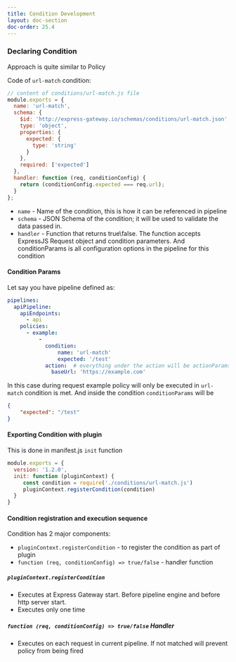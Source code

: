 ```yaml
---
title: Condition Development
layout: doc-section
doc-order: 25.4
---
```


### Declaring Condition
Approach is quite similar to Policy

Code of `url-match` condition:

```js
// content of conditions/url-match.js file
module.exports = {
  name: 'url-match',
  schema: {
    $id: 'http://express-gateway.io/schemas/conditions/url-match.json',
    type: 'object',
    properties: {
      expected: {
        type: 'string'
      }
    },
    required: ['expected']
  },
  handler: function (req, conditionConfig) {
    return (conditionConfig.expected === req.url);
  }
};
```

- `name` - Name of the condition, this is how it can be referenced in pipeline
- `schema` - JSON Schema of the condition; it will be used to validate the data passed in.
- `handler` - Function that returns true\false. The function accepts ExpressJS Request object and condition parameters.
And conditionParams is all configuration options in the pipeline for this condition

#### Condition Params
Let say you have pipeline defined as:
```yml
pipelines:
  apiPipeline:
    apiEndpoints:
      - api
    policies:
      - example:
          -
            condition:
                name: 'url-match'
                expected: '/test'
            action:  # everything under the action will be actionParams
              baseUrl: 'https://example.com'
```
In this case during request example policy will only be executed in `url-match` condition is met. And inside the condition `conditionParams` will be
```json
{
    "expected": "/test"
}
```

#### Exporting Condition with plugin
This is done in manifest.js `init` function

```js
module.exports = {
  version: '1.2.0',
  init: function (pluginContext) {
     const condition = require('./conditions/url-match.js')
     pluginContext.registerCondition(condition)
  }
}
```

#### Condition registration and execution sequence

Condition has 2 major components:
- `pluginContext.registerCondition` - to register the condition as part of plugin
- `function (req, conditionConfig) => true/false` - handler function

##### `pluginContext.registerCondition`
- Executes at Express Gateway start. Before pipeline engine and before http server start.
- Executes only one time

##### `function (req, conditionConfig) => true/false` Handler
- Executes on each request in current pipeline. If not matched will prevent policy from being fired
